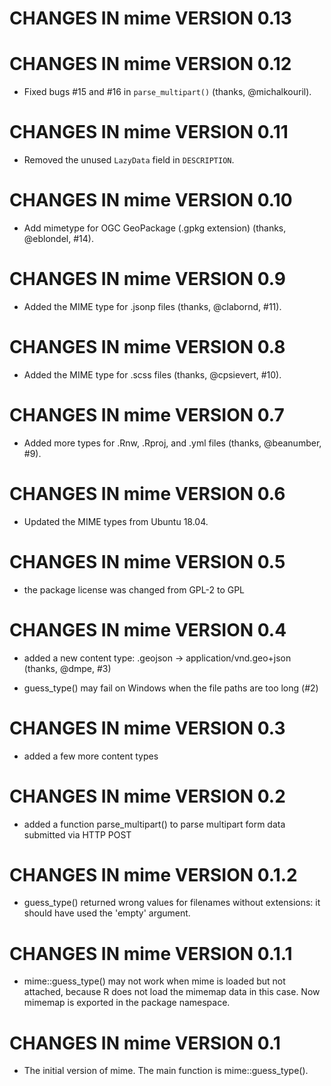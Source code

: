 # CHANGES IN mime VERSION 0.13


# CHANGES IN mime VERSION 0.12

- Fixed bugs #15 and #16 in `parse_multipart()` (thanks, @michalkouril).

# CHANGES IN mime VERSION 0.11

- Removed the unused `LazyData` field in `DESCRIPTION`.

# CHANGES IN mime VERSION 0.10

- Add mimetype for OGC GeoPackage (.gpkg extension) (thanks, @eblondel, #14).

# CHANGES IN mime VERSION 0.9

- Added the MIME type for .jsonp files (thanks, @clabornd, #11).

# CHANGES IN mime VERSION 0.8

- Added the MIME type for .scss files (thanks, @cpsievert, #10).

# CHANGES IN mime VERSION 0.7

- Added more types for .Rnw, .Rproj, and .yml files (thanks, @beanumber, #9).

# CHANGES IN mime VERSION 0.6

- Updated the MIME types from Ubuntu 18.04.

# CHANGES IN mime VERSION 0.5

- the package license was changed from GPL-2 to GPL

# CHANGES IN mime VERSION 0.4

- added a new content type: .geojson -> application/vnd.geo+json (thanks, @dmpe, #3)

- guess_type() may fail on Windows when the file paths are too long (#2)

# CHANGES IN mime VERSION 0.3

- added a few more content types

# CHANGES IN mime VERSION 0.2

- added a function parse_multipart() to parse multipart form data submitted via HTTP POST

# CHANGES IN mime VERSION 0.1.2

- guess_type() returned wrong values for filenames without extensions: it should have used the 'empty' argument.

# CHANGES IN mime VERSION 0.1.1

- mime::guess_type() may not work when mime is loaded but not attached, because R does not load the mimemap data in this case. Now mimemap is exported in the package namespace.

# CHANGES IN mime VERSION 0.1

- The initial version of mime. The main function is mime::guess_type().

